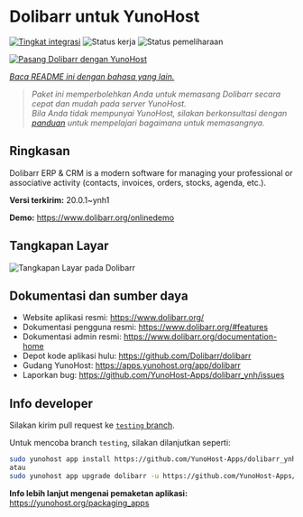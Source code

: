 <!--
N.B.: README ini dibuat secara otomatis oleh <https://github.com/YunoHost/apps/tree/master/tools/readme_generator>
Ini TIDAK boleh diedit dengan tangan.
-->

# Dolibarr untuk YunoHost

[![Tingkat integrasi](https://dash.yunohost.org/integration/dolibarr.svg)](https://ci-apps.yunohost.org/ci/apps/dolibarr/) ![Status kerja](https://ci-apps.yunohost.org/ci/badges/dolibarr.status.svg) ![Status pemeliharaan](https://ci-apps.yunohost.org/ci/badges/dolibarr.maintain.svg)

[![Pasang Dolibarr dengan YunoHost](https://install-app.yunohost.org/install-with-yunohost.svg)](https://install-app.yunohost.org/?app=dolibarr)

*[Baca README ini dengan bahasa yang lain.](./ALL_README.md)*

> *Paket ini memperbolehkan Anda untuk memasang Dolibarr secara cepat dan mudah pada server YunoHost.*  
> *Bila Anda tidak mempunyai YunoHost, silakan berkonsultasi dengan [panduan](https://yunohost.org/install) untuk mempelajari bagaimana untuk memasangnya.*

## Ringkasan

Dolibarr ERP & CRM is a modern software for managing your professional or associative activity (contacts, invoices, orders, stocks, agenda, etc.).

**Versi terkirim:** 20.0.1~ynh1

**Demo:** <https://www.dolibarr.org/onlinedemo>

## Tangkapan Layar

![Tangkapan Layar pada Dolibarr](./doc/screenshots/screenshot.jpg)

## Dokumentasi dan sumber daya

- Website aplikasi resmi: <https://www.dolibarr.org/>
- Dokumentasi pengguna resmi: <https://www.dolibarr.org/#features>
- Dokumentasi admin resmi: <https://www.dolibarr.org/documentation-home>
- Depot kode aplikasi hulu: <https://github.com/Dolibarr/dolibarr>
- Gudang YunoHost: <https://apps.yunohost.org/app/dolibarr>
- Laporkan bug: <https://github.com/YunoHost-Apps/dolibarr_ynh/issues>

## Info developer

Silakan kirim pull request ke [`testing` branch](https://github.com/YunoHost-Apps/dolibarr_ynh/tree/testing).

Untuk mencoba branch `testing`, silakan dilanjutkan seperti:

```bash
sudo yunohost app install https://github.com/YunoHost-Apps/dolibarr_ynh/tree/testing --debug
atau
sudo yunohost app upgrade dolibarr -u https://github.com/YunoHost-Apps/dolibarr_ynh/tree/testing --debug
```

**Info lebih lanjut mengenai pemaketan aplikasi:** <https://yunohost.org/packaging_apps>
